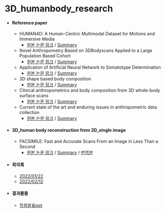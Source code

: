 # 3D_humanbody_research

* #### Reference paper

  * HUMAN4D: A Human-Centric Multimodal Dataset for Motions and Immersive Media
    * [원본 논문 링크](https://ieeexplore.ieee.org/document/9204617) / [Summary](https://github.com/ylab604/3D-human-body-paper-review/blob/main/Summary/HUMAN4D.pdf) 
  * Novel Anthropometry Based on 3DBodyscans Applied to a Large Population
Based Cohort
    * [원본 논문 링크](https://journals.plos.org/plosone/article/file?id=10.1371/journal.pone.0159887&type=printable) / [Summary](https://github.com/ylab604/3D-human-body-paper-review/blob/54539e077ac72c2441763612289fec72ee13aefb/Summary/SOM_Body%20Type.pdf)
  * Application of Artificial Neural Network to Somatotype Determination
    * [원본 논문 링크](https://www.mdpi.com/2076-3417/11/4/1365) / [Summary](https://github.com/sb0702/3D-human-body-paper-review/blob/2cdb17ef3d43d0e468b5475f9005a2fa7d537479/Summary/Application%20of%20Artificial%20Neural%20Network%20to%20Somatotype.pdf)
  * 3D shape based body composition
    * [원본 논문 링크](https://pubmed.ncbi.nlm.nih.gov/30441235/) / [Summary](https://github.com/sb0702/3D-human-body-paper-review/blob/2fea27644e11da30b71c218f3876fa14fcc46933/Summary/3D%20shape%20based%20body%20composition.pdf)
  * Clinical anthropometrics and body composition from 3D whole-body surface scans
    * [원본 논문 링크](https://www.researchgate.net/publication/304329278_Clinical_anthropometrics_and_body_composition_from_3D_whole-body_surface_scans) / [Summary](https://github.com/ylab604/3D-human-body-paper-review/blob/552c97900b420db2d15bb94ec7a70575c1e51490/Summary/Clinical%20anthropometrics%20and%20body%20composition%20from%203D%20Scan.pdf) 
  * Current state of the art and enduring issues in anthropometric data collection
    * [원본 논문 링크](https://www.semanticscholar.org/paper/Current-state-of-the-art-and-enduring-issues-in-1-Bragan%C3%A7a-Arezes/2f25bef7a0780436c9e6042415279480798fd63d) / [Summary](https://github.com/sb0702/3D-human-body-paper-review/blob/1650533577aab1ba04d23a5ea2b0cfffc5f6a511/Summary/%EC%9D%B8%EC%B2%B4%EC%B8%A1%EC%A0%95%20%EB%8D%B0%EC%9D%B4%ED%84%B0%20%EC%88%98%EC%A7%91%EC%97%90%20%EB%8C%80%ED%95%9C%20%EC%B5%9C%EC%8B%A0%20%EA%B8%B0%EC%88%A0%20%EB%B0%8F%20%EB%AC%B8%EC%A0%9C%20%EB%85%BC%EB%AC%B8%20%EC%9A%94%EC%95%BD.pdf)


* #### 3D_human body reconstruction from 2D_single image
  * FACSIMILE: Fast and Accurate Scans From an Image in Less Than a Second
    * [원본 논문 링크](https://openaccess.thecvf.com/content_ICCV_2019/html/Smith_FACSIMILE_Fast_and_Accurate_Scans_From_an_Image_in_Less_ICCV_2019_paper.html) / [Summary](https://ylab604.tistory.com/17) / [번역본](https://github.com/ylab604/3D-human-body-paper-review/blob/main/translation/FACSIMILE.pdf)




* #### 회의록
   * [2022/01/22](https://github.com/ylab604/3D-human-body-paper-review/blob/main/meeting_minutes/2022_01_22.txt)
   * [2022/02/12](https://github.com/ylab604/3D-human-body-paper-review/blob/main/meeting_minutes/2022_02_12.txt)


* #### 결과물들
   * [학회발표ppt](https://github.com/ylab604/3D-human-body-paper-review/blob/main/Summary/3D_obesity.pdf)
